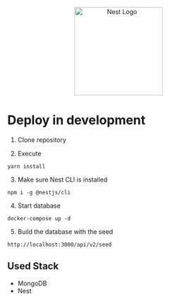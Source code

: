 <p align="center">
  <a href="http://nestjs.com/" target="blank"><img src="https://nestjs.com/img/logo-small.svg" width="200" alt="Nest Logo" /></a>
</p>

[circleci-image]: https://img.shields.io/circleci/build/github/nestjs/nest/master?token=abc123def456
[circleci-url]: https://circleci.com/gh/nestjs/nest

# Deploy in development

1. Clone repository

2. Execute
```
yarn install
```

3. Make sure Nest CLI is installed 
```
npm i -g @nestjs/cli
```

4. Start database
```
docker-compose up -d
```

5. Build the database with the seed
```
http://localhost:3000/api/v2/seed
```

## Used Stack
* MongoDB
* Nest
